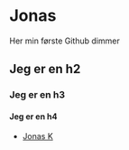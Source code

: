 # Jonas

Her min første Github dimmer

## Jeg er en h2

### Jeg er en h3

#### Jeg er en h4

* [Jonas K](http://jonas-k.dk)
